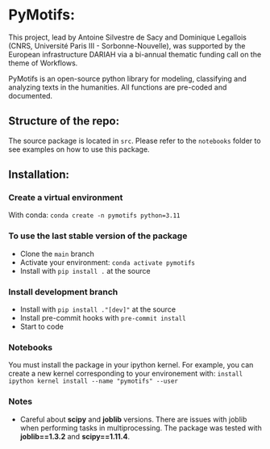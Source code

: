 # PyMotifs:

This project, lead by Antoine Silvestre de Sacy and Dominique Legallois (CNRS, Université Paris III - Sorbonne-Nouvelle), was supported by the European infrastructure DARIAH via a bi-annual thematic funding call on the theme of Workflows. 

PyMotifs is an open-source python library for modeling, classifying and analyzing texts in the humanities. All functions are pre-coded and documented.

## Structure of the repo:

The source package is located in `src`. Please refer to the `notebooks`
folder to see examples on how to use this package.

## Installation:

### Create a virtual environment

With conda: `conda create -n pymotifs python=3.11`

### To use the last stable version of the package

- Clone the `main` branch
- Activate your environment: `conda activate pymotifs`
- Install with `pip install .` at the source

### Install development branch

- Install with `pip install ."[dev]"` at the source
- Install pre-commit hooks with `pre-commit install`
- Start to code

### Notebooks

You must install the package in your ipython kernel. For example, you can
create a new kernel corresponding to your environement with: `install
ipython kernel install --name "pymotifs" --user`


### Notes

- Careful about **scipy** and **joblib** versions. There are issues with
  joblib when performing tasks in multiprocessing. The package was tested
  with **joblib==1.3.2** and **scipy==1.11.4**.
